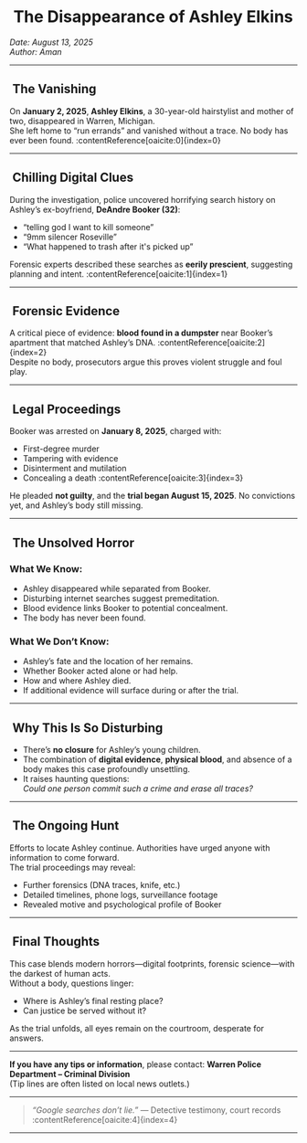 # ​​​​​ The Disappearance of Ashley Elkins

*Date: August 13, 2025*  
*Author: Aman*

---

## ​ The Vanishing

On **January 2, 2025**, **Ashley Elkins**, a 30-year-old hairstylist and mother of two, disappeared in Warren, Michigan.  
She left home to “run errands” and vanished without a trace. No body has ever been found. :contentReference[oaicite:0]{index=0}

---

## ​ Chilling Digital Clues

During the investigation, police uncovered horrifying search history on Ashley’s ex-boyfriend, **DeAndre Booker (32)**:
- “telling god I want to kill someone”
- “9mm silencer Roseville”
- “What happened to trash after it's picked up”

Forensic experts described these searches as **eerily prescient**, suggesting planning and intent. :contentReference[oaicite:1]{index=1}

---

## ​ Forensic Evidence

A critical piece of evidence: **blood found in a dumpster** near Booker’s apartment that matched Ashley’s DNA. :contentReference[oaicite:2]{index=2}  
Despite no body, prosecutors argue this proves violent struggle and foul play.

---

## ​​ Legal Proceedings

Booker was arrested on **January 8, 2025**, charged with:
- First-degree murder
- Tampering with evidence
- Disinterment and mutilation
- Concealing a death :contentReference[oaicite:3]{index=3}

He pleaded **not guilty**, and the **trial began August 15, 2025**. No convictions yet, and Ashley’s body still missing.

---

## ​ The Unsolved Horror

### What We Know:
- Ashley disappeared while separated from Booker.
- Disturbing internet searches suggest premeditation.
- Blood evidence links Booker to potential concealment.
- The body has never been found.

### What We Don’t Know:
- Ashley’s fate and the location of her remains.
- Whether Booker acted alone or had help.
- How and where Ashley died.
- If additional evidence will surface during or after the trial.

---

## ​ Why This Is So Disturbing

- There’s **no closure** for Ashley’s young children.
- The combination of **digital evidence**, **physical blood**, and absence of a body makes this case profoundly unsettling.
- It raises haunting questions:  
  *Could one person commit such a crime and erase all traces?*

---

## ​​ The Ongoing Hunt

Efforts to locate Ashley continue. Authorities have urged anyone with information to come forward.  
The trial proceedings may reveal:

- Further forensics (DNA traces, knife, etc.)
- Detailed timelines, phone logs, surveillance footage
- Revealed motive and psychological profile of Booker

---

## ​ Final Thoughts

This case blends modern horrors—digital footprints, forensic science—with the darkest of human acts.  
Without a body, questions linger:  
- Where is Ashley’s final resting place?
- Can justice be served without it?

As the trial unfolds, all eyes remain on the courtroom, desperate for answers.

---

**If you have any tips or information**, please contact:
**Warren Police Department – Criminal Division**  
(Tip lines are often listed on local news outlets.)

---

> *“Google searches don’t lie.”* — Detective testimony, court records :contentReference[oaicite:4]{index=4}

---

